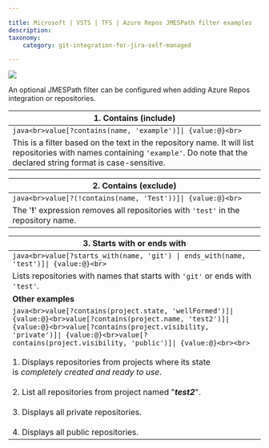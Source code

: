 ```yaml
---

title: Microsoft | VSTS | TFS | Azure Repos JMESPath filter examples
description:
taxonomy:
    category: git-integration-for-jira-self-managed

---
```

![](https://bigbrassband.atlassian.net/wiki/download/thumbnails/1352663519/azure2.png?version=1&modificationDate=1615471241670&cacheVersion=1&api=v2&width=340&height=57)

An optional JMESPath filter can be configured when adding Azure Repos integration or repositories.

| **1\. Contains (include)** |
| --- |
| ```java<br>value[?contains(name, 'example')]\| {value:@}<br>``` |
| This is a filter based on the text in the repository name. It will list repositories with names containing `'example'`. Do note that the declared string format is case-sensitive. |

| **2\. Contains (exclude)** |
| --- |
| ```java<br>value[?(!contains(name, 'Test'))]\| {value:@}<br>``` |
| The '**!**' expression removes all repositories with `'test'` in the repository name. |

| **3\. Starts with or ends with** |
| --- |
| ```java<br>value[?starts_with(name, 'git') \| ends_with(name, 'test')]\| {value:@}<br>``` |
| Lists repositories with names that starts with `'git'` or ends with `'test'`. |
| **Other examples** | 
|```java<br>value[?contains(project.state, 'wellFormed')]\| {value:@}<br>value[?contains(project.name, 'test2')]\| {value:@}<br>value[?contains(project.visibility, 'private')]\| {value:@}<br>value[?contains(project.visibility, 'public')]\| {value:@}<br><br>```<br><br>1.  Displays repositories from projects where its state is _completely created and ready to use_.<br>    <br>2.  List all repositories from project named "_**test2**_".<br>    <br>3.  Displays all private repositories.<br>    <br>4.  Displays all public repositories. |


